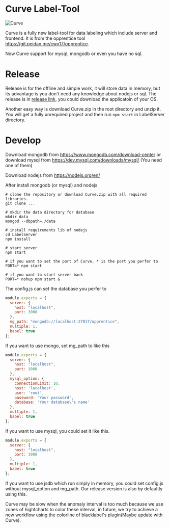 # Curve Label-Tool

![Curve](https://git.peidan.me/cwx17/Curve/raw/master/LabelServer/public/ico/Curve.ico)

Curve is a fully new label-tool for data labeling which include server and frontend. It is from the opprentice tool https://git.peidan.me/cwx17/opprentice.

Now Curve support for mysql, mongodb or even you have no sql.

# Release

Release is for the offline and simple work, it will store data in memory, but its advantage is you don't need any knowledge about nodejs or sql.
The release is in [release link](https://github.com/chenwenxiao/Curve/releases), you could download the applicatoin of your OS.

Another easy way is download Curve.zip in the root directory and unzip it. You will get a fully unrequired project and then run `npm start` in LabelServer directory.

# Develop

Download mongodb from https://www.mongodb.com/download-center or download mysql from https://dev.mysql.com/downloads/mysql/ (You need one of them)

Download nodejs from https://nodejs.org/en/

After install mongodb (or mysql) and nodejs

```
# clone the repository or download Curve.zip with all required libraries.
git clone ...

# mkdir the data directory for database
mkdir data
mongod --dbpath=./data

# install requirements lib of nodejs
cd LabelServer
npm install

# start server
npm start

# if you want to set the port of Curve, * is the port you perfer to
PORT=* npm start

# if you want to start server back
PORT=* nohup npm start &
```



The config.js can set the database you perfer to

```javascript
module.exports = {
  server: {
    host: "localhost",
    port: 3000
  },
  mg_path: "mongodb://localhost:27017/opprentice",
  multiple: 1,
  babel: true
};
```

If you want to use mongo, set mg_path to like this

```javascript
module.exports = {
  server: {
    host: "localhost",
    port: 3000
  },
  mysql_option: {
    connectionLimit: 10,
    host: 'localhost',
    user: 'root',
    password: 'Your password',
    database: 'Your database\'s name'
  },
  multiple: 1,
  babel: true
};
```

If you want to use mysql, you could set it like this.

```javascript
module.exports = {
  server: {
    host: "localhost",
    port: 3000
  },
  multiple: 1,
  babel: true
};
```

If you want to use jsdb which run simply in memory, you could set config.js without mysql_option and mg_path. Our release version is also by defaultly using this.

Curve may be slow when the anomaly interval is too much because we use zones of hightcharts to color these interval, in future, we try to achieve a new workflow using the colorline of blacklabel's plugin(Maybe update with Curve).
